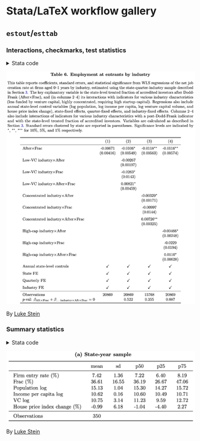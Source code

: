# Stata/LaTeX workflow gallery

## `estout`/`esttab`

### Interactions, checkmarks, test statistics

<details>
<summary>Stata code</summary>

~~~
eststo  clear
eststo: areg empend_normsqi               after##c.frac lnpop lnpercap lnvc chHPI i.yq i.industry [weight=pa]  if ${SAMPLEIF} & age_buckets == 1, absorb(state) cluster(state)

eststo: areg empend_normsqi  lowsectorvc##after##c.frac lnpop lnpercap lnvc chHPI i.yq i.industry [weight=pa]  if ${SAMPLEIF} & age_buckets == 1, absorb(state) cluster(state)
test 1.after#c.frac + 1.lowsectorvc#1.after#c.frac = 0
estadd scalar sum_afterfrac_p = r(p)

eststo: areg empend_normsqi    empconc50##after##c.frac lnpop lnpercap lnvc chHPI i.yq i.industry [weight=pa]  if ${SAMPLEIF} & age_buckets == 1, absorb(state) cluster(state)
test 1.after#c.frac + 1.empconc50#1.after#c.frac = 0
estadd scalar sum_afterfrac_p = r(p)

eststo: areg empend_normsqi      highcap##after##c.frac lnpop lnpercap lnvc chHPI i.yq i.industry [weight=pa]  if ${SAMPLEIF} & age_buckets == 1, absorb(state) cluster(state)
test 1.after#c.frac + 1.highcap#1.after#c.frac = 0
estadd scalar sum_afterfrac_p = r(p)


esttab using "${OUTPATH}emp_entrants_industry", ///
nomtitles booktabs replace ///
order(1.after#c.frac ///
	1.lowsectorvc#1.after  1.lowsectorvc#c.frac 1.lowsectorvc#1.after#c.frac ///
	1.empconc50#1.after  1.empconc50#c.frac 1.empconc50#1.after#c.frac ///
	1.highcap#1.after  1.highcap#c.frac 1.highcap#1.after#c.frac ///
	lnpop lnpercap lnvc chHPI) ///
drop(frac 1.after  1.empconc50 1.lowsectorvc 1.highcap) ///
indicate("Annual state-level controls = lnpop lnpercap lnvc chHPI"   "State FE = _cons" "Quarterly FE = *.yq" "Industry FE = *.industry", labels("\checkmark" "")) ///
stats(N sum_afterfrac_p, labels("Observations" "\$p\$-val: \$\beta_{\text{Aft}\times\text{Frac}} + \beta_{\text{\ldots industry}\times\text{Aft}\times\text{Frac}} = 0 \$")) ///
label nobaselevels interaction("\$\times\$") substitute("=1" "") nonotes se star(* 0.10 ** 0.05 *** 0.01)
~~~

</details>

![Table 6 from Lindsey and Stein (2019 WP)](images/lindseystein_t6.png "Sample table")

By [Luke Stein](http://lukestein.com)






### Summary statistics

<details>
<summary>Stata code</summary>

~~~
gen t_entry_norm1 = entry_norm1 * 100
label var t_entry_norm1	"Firm entry rate (\%)"

gen t_frac = frac * 100
label var t_frac	"Frac (\%)"

gen t_chHPI = chHPI * 100
label var t_chHPI	"House price index change (\%)"

eststo clear
eststo: quietly estpost summarize	t_entry_norm1 ///
									t_frac lnpop lnpercap lnvc t_chHPI ///
								if ${SAMPLEIF} & (age_buckets == 1) & (pa > 0), detail

esttab using "${OUTPATH}summstat_bds_sy.tex", replace ///
	cells("mean(fmt(2)) sd(fmt(2)) p50(fmt(2)) p25(fmt(2)) p75(fmt(2))") label booktab nonumber nomtitles
eststo clear
~~~

</details>

![Table 2a from Lindsey and Stein (2019 WP)](images/lindseystein_t2a.png "Sample table")

By [Luke Stein](http://lukestein.com)
